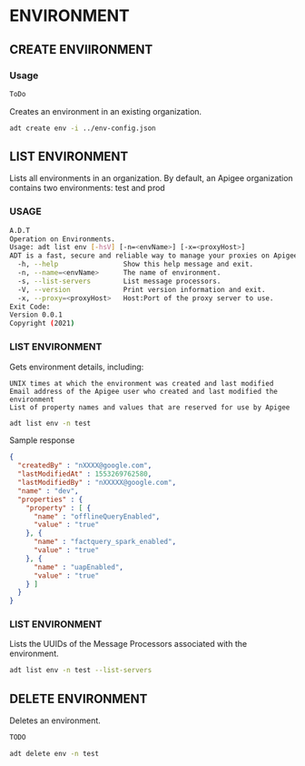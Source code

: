 # ENVIRONMENT

## CREATE ENVIIRONMENT

### Usage

```sh
ToDo
```
Creates an environment in an existing organization.

```sh
adt create env -i ../env-config.json
```


## LIST ENVIRONMENT

Lists all environments in an organization. By default, an Apigee organization contains two environments: test and prod

### USAGE
```sh
A.D.T
Operation on Environments.
Usage: adt list env [-hsV] [-n=<envName>] [-x=<proxyHost>]
ADT is a fast, secure and reliable way to manage your proxies on Apigee.
  -h, --help                Show this help message and exit.
  -n, --name=<envName>      The name of environment.
  -s, --list-servers        List message processors.
  -V, --version             Print version information and exit.
  -x, --proxy=<proxyHost>   Host:Port of the proxy server to use.
Exit Code:
Version 0.0.1
Copyright (2021)
```

### LIST ENVIRONMENT

Gets environment details, including:

    UNIX times at which the environment was created and last modified
    Email address of the Apigee user who created and last modified the environment
    List of property names and values that are reserved for use by Apigee


```sh
adt list env -n test
```

Sample response 

```json
{
  "createdBy" : "nXXXX@google.com",
  "lastModifiedAt" : 1553269762580,
  "lastModifiedBy" : "nXXXXX@google.com",
  "name" : "dev",
  "properties" : {
    "property" : [ {
      "name" : "offlineQueryEnabled",
      "value" : "true"
    }, {
      "name" : "factquery_spark_enabled",
      "value" : "true"
    }, {
      "name" : "uapEnabled",
      "value" : "true"
    } ]
  }
}
```


### LIST ENVIRONMENT

Lists the UUIDs of the Message Processors associated with the environment.

```sh
adt list env -n test --list-servers
```


## DELETE ENVIRONMENT

Deletes an environment.

```sh
TODO
```

```sh
adt delete env -n test
```

